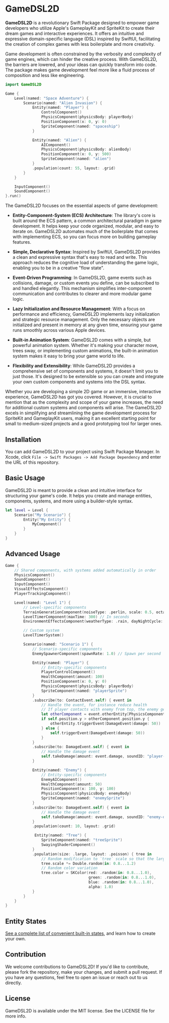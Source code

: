 # GameDSL2D

**GameDSL2D** is a revolutionary Swift Package designed to empower game developers who utilize Apple's GameplayKit and SpriteKit to create their dream games and interactive experiences. It offers an intuitive and expressive domain-specific language (DSL) inspired by SwiftUI, facilitating the creation of complex games with less boilerplate and more creativity.

Game development is often constrained by the verbosity and complexity of game engines, which can hinder the creative process. With GameDSL2D, the barriers are lowered, and your ideas can quickly transform into code. The package makes game development feel more like a fluid process of composition and less like engineering.

```swift
import GameDSL2D

Game {
    Level(named: "Space Adventure") {
        Scenario(named: "Alien Invasion") {
            Entity(named: "Player") {
                ControlComponent()
                PhysicsComponent(physicsBody: playerBody)
                PositionComponent(x: 0, y: 0)
                SpriteComponent(named: "spaceship")
            }

            Entity(named: "Alien") {
                AIComponent()
                PhysicsComponent(physicsBody: alienBody)
                PositionComponent(x: 0, y: 500)
                SpriteComponent(named: "alien")
            }
            .population(count: 55, layout: .grid)
        }
    }

    InputComponent()
    SoundComponent()
}.run()
```

The GameDSL2D focuses on the essential aspects of game development:

- **Entity-Component-System (ECS) Architecture**: The library's core is built around the ECS pattern, a common architectural paradigm in game development. It helps keep your code organized, modular, and easy to iterate on. GameDSL2D automates much of the boilerplate that comes with implementing ECS, so you can focus more on building gameplay features.

- **Simple, Declarative Syntax**: Inspired by SwiftUI, GameDSL2D provides a clean and expressive syntax that's easy to read and write. This approach reduces the cognitive load of understanding the game logic, enabling you to be in a creative "flow state".

- **Event-Driven Programming**: In GameDSL2D, game events such as collisions, damage, or custom events you define, can be subscribed to and handled elegantly. This mechanism simplifies inter-component communication and contributes to clearer and more modular game logic.

- **Lazy Initialization and Resource Management**: With a focus on performance and efficiency, GameDSL2D implements lazy initialization and strategic resource management. Only the necessary objects are initialized and present in memory at any given time, ensuring your game runs smoothly across various Apple devices.

- **Built-in Animation System**: GameDSL2D comes with a simple, but powerful animation system. Whether it's making your character move, trees sway, or implementing custom animations, the built-in animation system makes it easy to bring your game world to life.

- **Flexibility and Extensibility**: While GameDSL2D provides a comprehensive set of components and systems, it doesn't limit you to just those. It's designed to be extensible so you can create and integrate your own custom components and systems into the DSL syntax.

Whether you are developing a simple 2D game or an immersive, interactive experience, GameDSL2D has got you covered. However, it is crucial to mention that as the complexity and scope of your game increases, the need for additional custom systems and components will arise. The GameDSL2D excels in simplifying and streamlining the game development process for SpriteKit and GameplayKit users, making it an excellent starting point for small to medium-sized projects and a good prototyping tool for larger ones.

## Installation

You can add GameDSL2D to your project using Swift Package Manager. In Xcode, click `File -> Swift Packages -> Add Package Dependency` and enter the URL of this repository.

## Basic Usage

GameDSL2D is meant to provide a clean and intuitive interface for structuring your game's code. It helps you create and manage entities, components, systems, and more using a builder-style syntax.

```swift
let level = Level {
    Scenario("My Scenario") {
        Entity("My Entity") {
            MyComponent()
        }
    }
}
```

## Advanced Usage

```swift
Game {
    // Shared components, with systems added automatically in order
    PhysicsComponent()
    SoundComponent()
    InputComponent()
    VisualEffectsComponent()
    PlayerTrackingComponent()

    Level(named: "Level 1") {
        // Level-specific components
        TerrainGenerationComponent(noiseType: .perlin, scale: 0.5, octaves: 4, persistence: 0.5, lacunarity: 2.0)
        LevelTimerComponent(maxTime: 300) // In seconds
        EnvironmentEffectsComponent(weatherType: .rain, dayNightCycle: true)

        // Custom system
        LevelTimerSystem()

        Scenario(named: "Scenario 1") {
            // Scenario-specific components
            EnemySpawnerComponent(spawnRate: 1.0) // Spawn per second

            Entity(named: "Player") {
                // Entity-specific components
                PlayerControlComponent()
                HealthComponent(amount: 100)
                PositionComponent(x: 0, y: 0)
                PhysicsComponent(physicsBody: playerBody)
                SpriteComponent(named: "playerSprite")
            }
            .subscribe(to: ContactEvent.self) { event in
                // Handle the event, for instance reduce health
                // If player contacts with enemy from top, the enemy gets damaged, else player gets damaged
                let otherComponent = event.otherEntity[PhysicsComponent.self]
                if self.position.y > otherComponent.position.y {
                    otherEntity.triggerEvent(DamageEvent(damage: 50))
                } else {
                    self.triggerEvent(DamageEvent(damage: 50))
                }
            }
            .subscribe(to: DamageEvent.self) { event in
                // Handle the damage event
                self.takeDamage(amount: event.damage, soundID: "player-damage")
            }

            Entity(named: "Enemy") {
                // Entity-specific components
                EnemyAIComponent()
                HealthComponent(amount: 50)
                PositionComponent(x: 100, y: 100)
                PhysicsComponent(physicsBody: enemyBody)
                SpriteComponent(named: "enemySprite")
            }
            .subscribe(to: DamageEvent.self) { event in
                // Handle the damage event
                self.takeDamage(amount: event.damage, soundID: "enemy-damage")
            }
            .population(count: 10, layout: .grid)

             Entity(named: "Tree") {
                SpriteComponent(named: "treeSprite")
                SwayingShaderComponent()
            }
            .population(size: .large, layout: .poisson) { tree in
                // Random modification to `tree` scale so that the large population of trees has a variety of sizes.
                tree.scale *= Double.random(in: 0.8...1.2)
                // Random color variation
                tree.color = SKColor(red: .random(in: 0.8...1.0),
                                     green: .random(in: 0.8...1.0),
                                     blue: .random(in: 0.8...1.0),
                                     alpha: 1.0)
            }
        }
    }
}
```

## Entity States

[See a complete list of convenient built-in states](/blob/main/EntityStates.md), and learn how to create your own.

## Contribution

We welcome contributions to GameDSL2D! If you'd like to contribute, please fork the repository, make your changes, and submit a pull request. If you have any questions, feel free to open an issue or reach out to us directly.

## License

GameDSL2D is available under the MIT license. See the LICENSE file for more info.
